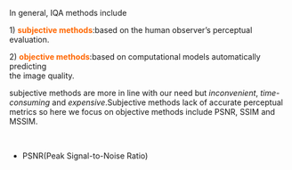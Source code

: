 <p>In general, IQA methods include</p>
<p>1) <span style="color: #ff6600;"><strong>subjective methods</strong></span>:based on the human observer&rsquo;s perceptual evaluation.</p>
<p>2) <span style="color: #ff6600;"><strong>objective methods</strong></span>:based on computational models automatically predicting<br />the image quality.</p>
<p>subjective methods are more in line with our need but<em> inconvenient</em>, <em>time-consuming</em> and <em>expensive</em>.Subjective methods lack of accurate perceptual metrics so here we focus on objective methods include PSNR, SSIM and MSSIM.</p>
<p>&nbsp;</p>
<ul>
<li>PSNR(Peak Signal-to-Noise Ratio)</li>
</ul>
<p>&nbsp;</p>
<p>&nbsp;</p>
<p>&nbsp;</p>
<p>&nbsp;</p>
